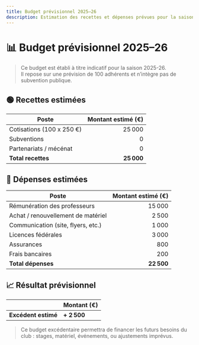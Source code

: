 ```yaml
---
title: Budget prévisionnel 2025–26
description: Estimation des recettes et dépenses prévues pour la saison
---
```


# 📊 Budget prévisionnel 2025–26

> Ce budget est établi à titre indicatif pour la saison 2025-26.  
> Il repose sur une prévision de 100 adhérents et n’intègre pas de subvention publique.

## 🟢 Recettes estimées

| Poste                          | Montant estimé (€) |
|--------------------------------|-------------------:|
| Cotisations (100 x 250 €)      |   25 000           |
| Subventions                    |   0                |
| Partenariats / mécénat         |   0                |
| **Total recettes**             | **25 000**         |

## 🔴 Dépenses estimées

| Poste                              | Montant estimé (€) |
|------------------------------------|-------------------:|
| Rémunération des professeurs       |   15 000           |
| Achat / renouvellement de matériel |   2 500            |
| Communication (site, flyers, etc.) |   1 000            |
| Licences fédérales                 |   3 000            |
| Assurances                         |   800              |
| Frais bancaires                    |   200              |
| **Total dépenses**                 | **22 500**         |

## 📈 Résultat prévisionnel

|                                   | Montant (€)        |
|-----------------------------------|--------------------|
| **Excédent estimé**               | **+ 2 500**        |

> Ce budget excédentaire permettra de financer les futurs besoins du club : stages, matériel, événements, ou ajustements imprévus.